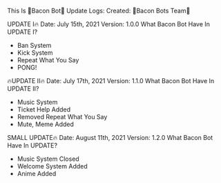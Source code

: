 This Is 🥓Bacon Bot🥓 Update Logs:
Created: 🥓Bacon Bots Team🤖

UPDATE I🔥
Date: July 15th, 2021
Version: 1.0.0
What Bacon Bot Have In UPDATE I?
 - Ban System
 - Kick System
 - Repeat What You Say
 - PONG!

🔥UPDATE II🔥
Date: July 17th, 2021
Version: 1.1.0
What Bacon Bot Have In UPDATE II?
 - Music System
 - Ticket Help Added
 - Removed Repeat What You Say
 - Mute, Meme Added
 
SMALL UPDATE🔥
Date: August 11th, 2021
Version: 1.2.0
What Bacon Bot Have In UPDATE?
 - Music System Closed
 - Welcome System Added
 - Anime Added
